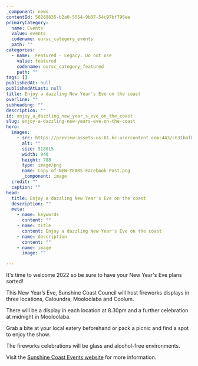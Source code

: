```yaml
---
_component: news
contentId: 50268835-b2a0-5554-9b07-54c97bf796ee
primaryCategory:
  name: Events
  value: events
  codename: oursc_category_events
  path: ""
categories:
  - name: _Featured - Legacy. Do not use
    value: featured
    codename: oursc_category_featured
    path: ""
tags: []
publishedAt: null
publishedAtLast: null
title: Enjoy a dazzling New Year's Eve on the coast
overline: ""
subheading: ""
description: ""
id: enjoy_a_dazzling_new_year_s_eve_on_the_coast
slug: enjoy-a-dazzling-new-years-eve-on-the-coast
hero:
  images:
    - src: https://preview-assets-us-01.kc-usercontent.com:443/c631baf8-1b46-001f-580c-d0001b68b4a8/1c99eb35-9e70-41e9-ba2d-dc271ed51000/Copy-of-NEW-YEARS-Facebook-Post.png
      alt: ""
      size: 518015
      width: 940
      height: 788
      type: image/png
      name: Copy-of-NEW-YEARS-Facebook-Post.png
      _component: image
  credit: ""
  caption: ""
head:
  title: Enjoy a dazzling New Year's Eve on the coast
  description: ""
  meta:
    - name: keywords
      content: ""
    - name: title
      content: Enjoy a dazzling New Year's Eve on the coast
    - name: description
      content: ""
    - name: image
      image: ""

---
```

It's time to welcome 2022 so be sure to have your New Year's Eve plans sorted!

This New Year’s Eve, Sunshine Coast Council will host fireworks displays in three locations, Caloundra, Mooloolaba and Coolum.

There will be a display in each location at 8.30pm and a further celebration at midnight in Mooloolaba.

Grab a bite at your local eatery beforehand or pack a picnic and find a spot to enjoy the show.

The fireworks celebrations will be glass and alcohol-free environments.

Visit the [Sunshine Coast Events website](https://events.sunshinecoast.qld.gov.au/event/14714611-a/sunshine-coast-new-years-eve-fireworks?fbclid=IwAR1wFXYYexLVq6iSof3jv5moiVIF0uc5Uh4Po53xe4W0YXJNJJOj9jVcVW8)
&#x20;for more information.

